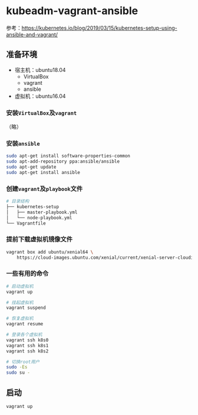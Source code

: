 # kubeadm-vagrant-ansible

参考：https://kubernetes.io/blog/2019/03/15/kubernetes-setup-using-ansible-and-vagrant/

## 准备环境

- 宿主机：ubuntu18.04
  - VirtualBox
  - vagrant
  - ansible
- 虚拟机：ubuntu16.04

### 安装`VirtualBox`及`vagrant`

（略）

### 安装`ansible`

```sh
sudo apt-get install software-properties-common
sudo apt-add-repository ppa:ansible/ansible
sudo apt-get update
sudo apt-get install ansible
```

### 创建`vagrant`及`playbook`文件

```sh
# 目录结构
├── kubernetes-setup
│   ├── master-playbook.yml
│   └── node-playbook.yml
└── Vagrantfile
```

### 提前下载虚拟机镜像文件

```sh
vagrant box add ubuntu/xenial64 \
    https://cloud-images.ubuntu.com/xenial/current/xenial-server-cloudimg-amd64-vagrant.box
```

### 一些有用的命令

```sh
# 启动虚拟机
vagrant up

# 挂起虚拟机
vagrant suspend

# 恢复虚拟机
vagrant resume

# 登录各个虚拟机
vagrant ssh k8s0
vagrant ssh k8s1
vagrant ssh k8s2

# 切换root用户
sudo -Es
sudo su -
```

## 启动

```sh
vagrant up
```
